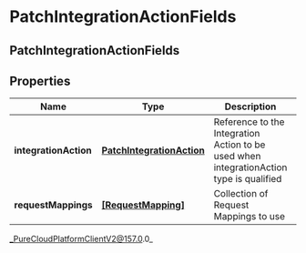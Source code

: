 # PatchIntegrationActionFields

## PatchIntegrationActionFields

## Properties

|Name | Type | Description | Notes|
|------------ | ------------- | ------------- | -------------|
| **integrationAction** | [**PatchIntegrationAction**](PatchIntegrationAction) | Reference to the Integration Action to be used when integrationAction type is qualified | [optional] |
| **requestMappings** | [**[RequestMapping]**](RequestMapping) | Collection of Request Mappings to use | [optional] |



_PureCloudPlatformClientV2@157.0.0_
